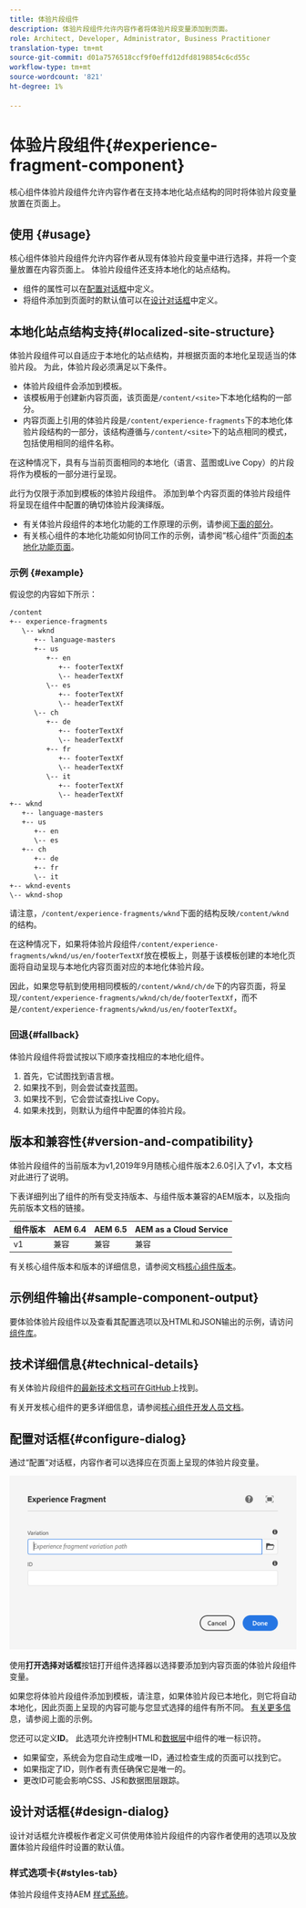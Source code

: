 ```yaml
---
title: 体验片段组件
description: 体验片段组件允许内容作者将体验片段变量添加到页面。
role: Architect, Developer, Administrator, Business Practitioner
translation-type: tm+mt
source-git-commit: d01a7576518ccf9f0effd12dfd8198854c6cd55c
workflow-type: tm+mt
source-wordcount: '821'
ht-degree: 1%

---
```



# 体验片段组件{#experience-fragment-component}

核心组件体验片段组件允许内容作者在支持本地化站点结构的同时将体验片段变量放置在页面上。

## 使用 {#usage}

核心组件体验片段组件允许内容作者从现有体验片段变量中进行选择，并将一个变量放置在内容页面上。 体验片段组件还支持本地化的站点结构。

* 组件的属性可以在[配置对话框](#configure-dialog)中定义。
* 将组件添加到页面时的默认值可以在[设计对话框](#design-dialog)中定义。

## 本地化站点结构支持{#localized-site-structure}

体验片段组件可以自适应于本地化的站点结构，并根据页面的本地化呈现适当的体验片段。 为此，体验片段必须满足以下条件。

* 体验片段组件会添加到模板。
* 该模板用于创建新内容页面，该页面是`/content/<site>`下本地化结构的一部分。
* 内容页面上引用的体验片段是`/content/experience-fragments`下的本地化体验片段结构的一部分，该结构遵循与`/content/<site>`下的站点相同的模式，包括使用相同的组件名称。

在这种情况下，具有与当前页面相同的本地化（语言、蓝图或Live Copy）的片段将作为模板的一部分进行呈现。

此行为仅限于添加到模板的体验片段组件。 添加到单个内容页面的体验片段组件将呈现在组件中配置的确切体验片段演绎版。

* 有关体验片段组件的本地化功能的工作原理的示例，请参阅[下面的部分](#example)。
* 有关核心组件的本地化功能如何协同工作的示例，请参阅“核心组件”页面[的本地化功能页面](/help/get-started/localization.md)。

### 示例 {#example}

假设您的内容如下所示：

```
/content
+-- experience-fragments
   \-- wknd
      +-- language-masters
      +-- us
         +-- en
            +-- footerTextXf
            \-- headerTextXf
         \-- es
            +-- footerTextXf
            \-- headerTextXf
      \-- ch
         +-- de
            +-- footerTextXf
            \-- headerTextXf
         +-- fr
            +-- footerTextXf
            \-- headerTextXf
         \-- it
            +-- footerTextXf
            \-- headerTextXf
+-- wknd
   +-- language-masters
   +-- us
      +-- en
      \-- es
   +-- ch
      +-- de
      +-- fr
      \-- it
+-- wknd-events
\-- wknd-shop
```

请注意，`/content/experience-fragments/wknd`下面的结构反映`/content/wknd`的结构。

在这种情况下，如果将体验片段组件`/content/experience-fragments/wknd/us/en/footerTextXf`放在模板上，则基于该模板创建的本地化页面将自动呈现与本地化内容页面对应的本地化体验片段。

因此，如果您导航到使用相同模板的`/content/wknd/ch/de`下的内容页面，将呈现`/content/experience-fragments/wknd/ch/de/footerTextXf`，而不是`/content/experience-fragments/wknd/us/en/footerTextXf`。

### 回退{#fallback}

体验片段组件将尝试按以下顺序查找相应的本地化组件。

1. 首先，它试图找到语言根。
1. 如果找不到，则会尝试查找蓝图。
1. 如果找不到，它会尝试查找Live Copy。
1. 如果未找到，则默认为组件中配置的体验片段。

## 版本和兼容性{#version-and-compatibility}

体验片段组件的当前版本为v1,2019年9月随核心组件版本2.6.0引入了v1，本文档对此进行了说明。

下表详细列出了组件的所有受支持版本、与组件版本兼容的AEM版本，以及指向先前版本文档的链接。

| 组件版本 | AEM 6.4 | AEM 6.5 | AEM as a Cloud Service |
|--- |--- |---|---|
| v1 | 兼容 | 兼容 | 兼容 |

有关核心组件版本和版本的详细信息，请参阅文档[核心组件版本](/help/versions.md)。

## 示例组件输出{#sample-component-output}

要体验体验片段组件以及查看其配置选项以及HTML和JSON输出的示例，请访问[组件库](https://adobe.com/go/aem_cmp_library_xf)。

## 技术详细信息{#technical-details}

有关体验片段组件[的最新技术文档可在GitHub](https://adobe.com/go/aem_cmp_tech_xf_v1)上找到。

有关开发核心组件的更多详细信息，请参阅[核心组件开发人员文档](/help/developing/overview.md)。

## 配置对话框{#configure-dialog}

通过“配置”对话框，内容作者可以选择应在页面上呈现的体验片段变量。

![体验片段组件的编辑对话框](/help/assets/experience-fragment-edit.png)

使用&#x200B;**打开选择对话框**&#x200B;按钮打开组件选择器以选择要添加到内容页面的体验片段组件变量。

如果您将体验片段组件添加到模板，请注意，如果体验片段已本地化，则它将自动本地化，因此页面上呈现的内容可能与您显式选择的组件有所不同。 [有关更多信](#example) 息，请参阅上面的示例。

您还可以定义&#x200B;**ID**。 此选项允许控制HTML和[数据层](/help/developing/data-layer/overview.md)中组件的唯一标识符。

* 如果留空，系统会为您自动生成唯一ID，通过检查生成的页面可以找到它。
* 如果指定了ID，则作者有责任确保它是唯一的。
* 更改ID可能会影响CSS、JS和数据图层跟踪。

## 设计对话框{#design-dialog}

设计对话框允许模板作者定义可供使用体验片段组件的内容作者使用的选项以及放置体验片段组件时设置的默认值。

### 样式选项卡{#styles-tab}

体验片段组件支持AEM [样式系统](/help/get-started/authoring.md#component-styling)。
